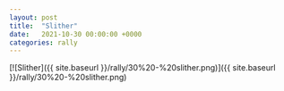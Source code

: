 ```yaml
---
layout: post
title:  "Slither"
date:   2021-10-30 00:00:00 +0000
categories: rally
---
```


[![Slither]({{ site.baseurl }}/rally/30%20-%20slither.png)]({{ site.baseurl }}/rally/30%20-%20slither.png)

